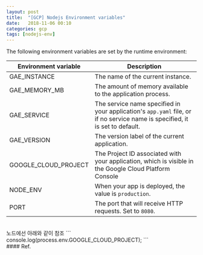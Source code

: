 ```yaml
---
layout: post
title:  "[GCP] Nodejs Environment variables"
date:   2018-11-06 00:10
categories: gcp
tags: [nodejs-env]
---
```

The following environment variables are set by the runtime environment:

Environment variable |	Description
--- | ---
GAE_INSTANCE |	The name of the current instance.
GAE_MEMORY_MB |	The amount of memory available to the application process.
GAE_SERVICE	| The service name specified in your application's `app.yaml` file, or if no service name is specified, it is set to default.
GAE_VERSION	| The version label of the current application.
GOOGLE_CLOUD_PROJECT	| The Project ID associated with your application, which is visible in the Google Cloud Platform Console
NODE_ENV |	When your app is deployed, the value is `production`.
PORT |	The port that will receive HTTP requests. Set to `8080`.


<br>
노드에선 아래와 같이 참조
```
console.log(process.env.GOOGLE_CLOUD_PROJECT);
```

<br>
#### Ref.
<https://cloud.google.com/appengine/docs/flexible/nodejs/runtime#environment_variables>